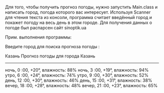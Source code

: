 Для того, чтобы получить прогноз погоды, нужно запустить Main.class и написать город, погода которого вас интересует.
Используя Scanner для чтения текста из консоли, программа считает введённый город и покажет погоду на весь день в этом городе.
Для получения данных о погоде был распарсен сайт sinoptik.ua

Прим. выполнения программы: 

Введите город для поиска прогноза погоды : 

Казань
Прогноз погоды для города Казань
__________________________________
ночь, 0 :00, +20°, влажность: 88%
ночь, 3 :00, +19°, влажность: 94%
утро, 6 :00, +24°, влажность: 74%
утро, 9 :00, +30°, влажность: 52%
день, 12 :00, +30°, влажность: 46%
день, 15 :00, +31°, влажность: 38%
вечер, 18 :00, +28°, влажность: 48%
вечер, 21 :00, +23°, влажность: 65%
